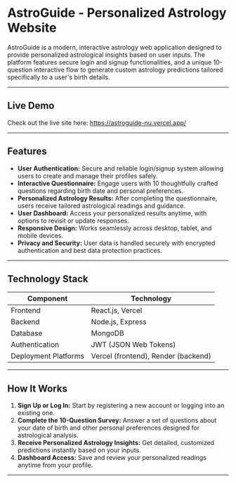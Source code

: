 #  AstroGuide - Personalized Astrology Website

AstroGuide is a modern, interactive astrology web application designed to provide personalized astrological insights based on user inputs. The platform features secure login and signup functionalities, and a unique 10-question interactive flow to generate custom astrology predictions tailored specifically to a user's birth details.

---

## Live Demo

Check out the live site here: https://astroguide-nu.vercel.app/

---

##  Features

- **User Authentication:** Secure and reliable login/signup system allowing users to create and manage their profiles safely.
- **Interactive Questionnaire:** Engage users with 10 thoughtfully crafted questions regarding birth date and personal preferences.
- **Personalized Astrology Results:** After completing the questionnaire, users receive tailored astrological readings and guidance.
- **User Dashboard:** Access your personalized results anytime, with options to revisit or update responses.
- **Responsive Design:** Works seamlessly across desktop, tablet, and mobile devices.
- **Privacy and Security:** User data is handled securely with encrypted authentication and best data protection practices.

---

##  Technology Stack

| Component           | Technology           |
|---------------------|----------------------|
| Frontend            | React.js, Vercel     |
| Backend             | Node.js, Express     |
| Database            | MongoDB              |
| Authentication      | JWT (JSON Web Tokens)|
| Deployment Platforms| Vercel (frontend), Render (backend)|

---

##  How It Works

1. **Sign Up or Log In:** Start by registering a new account or logging into an existing one.
2. **Complete the 10-Question Survey:** Answer a set of questions about your date of birth and other personal preferences designed for astrological analysis.
3. **Receive Personalized Astrology Insights:** Get detailed, customized predictions instantly based on your inputs.
4. **Dashboard Access:** Save and review your personalized readings anytime from your profile.

---


